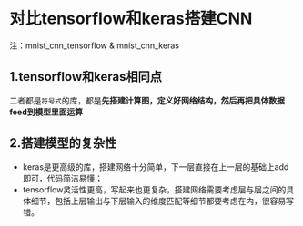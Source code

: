 # 对比tensorflow和keras搭建CNN
注：mnist_cnn_tensorflow & mnist_cnn_keras
## 1.tensorflow和keras相同点
二者都是`符号式`的库，都是**先搭建计算图，定义好网络结构，然后再把具体数据feed到模型里面运算**
  
## 2.搭建模型的复杂性
- keras是更高级的库，搭建网络十分简单，下一层直接在上一层的基础上add即可，代码简洁易懂；
- tensorflow灵活性更高，写起来也更复杂，搭建网络需要考虑层与层之间的具体细节，包括上层输出与下层输入的维度匹配等细节都要考虑在内，很容易写错。
